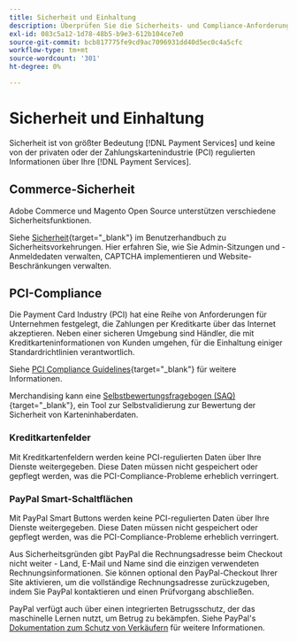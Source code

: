 ```yaml
---
title: Sicherheit und Einhaltung
description: Überprüfen Sie die Sicherheits- und Compliance-Anforderungen für Ihre Site.
exl-id: 083c5a12-1d78-48b5-b9e3-612b104ce7e0
source-git-commit: bcb817775fe9cd9ac7096931dd40d5ec0c4a5cfc
workflow-type: tm+mt
source-wordcount: '301'
ht-degree: 0%

---
```


# Sicherheit und Einhaltung

Sicherheit ist von größter Bedeutung [!DNL Payment Services] und keine von der privaten oder der Zahlungskartenindustrie (PCI) regulierten Informationen über Ihre [!DNL Payment Services].

## Commerce-Sicherheit

Adobe Commerce und Magento Open Source unterstützen verschiedene Sicherheitsfunktionen.

Siehe [Sicherheit](https://docs.magento.com/user-guide/stores/security.html){target=&quot;_blank&quot;} im Benutzerhandbuch zu Sicherheitsvorkehrungen. Hier erfahren Sie, wie Sie Admin-Sitzungen und -Anmeldedaten verwalten, CAPTCHA implementieren und Website-Beschränkungen verwalten.

## PCI-Compliance

Die Payment Card Industry (PCI) hat eine Reihe von Anforderungen für Unternehmen festgelegt, die Zahlungen per Kreditkarte über das Internet akzeptieren. Neben einer sicheren Umgebung sind Händler, die mit Kreditkarteninformationen von Kunden umgehen, für die Einhaltung einiger Standardrichtlinien verantwortlich.

Siehe [PCI Compliance Guidelines](https://docs.magento.com/user-guide/stores/compliance-pci.html){target=&quot;_blank&quot;} für weitere Informationen.

Merchandising kann eine [Selbstbewertungsfragebogen (SAQ)](https://www.pcisecuritystandards.org/pci_security/completing_self_assessment){target=&quot;_blank&quot;}, ein Tool zur Selbstvalidierung zur Bewertung der Sicherheit von Karteninhaberdaten.

### Kreditkartenfelder

Mit Kreditkartenfeldern werden keine PCI-regulierten Daten über Ihre Dienste weitergegeben. Diese Daten müssen nicht gespeichert oder gepflegt werden, was die PCI-Compliance-Probleme erheblich verringert.

### PayPal Smart-Schaltflächen

Mit PayPal Smart Buttons werden keine PCI-regulierten Daten über Ihre Dienste weitergegeben. Diese Daten müssen nicht gespeichert oder gepflegt werden, was die PCI-Compliance-Probleme erheblich verringert.

Aus Sicherheitsgründen gibt PayPal die Rechnungsadresse beim Checkout nicht weiter - Land, E-Mail und Name sind die einzigen verwendeten Rechnungsinformationen. Sie können optional den PayPal-Checkout Ihrer Site aktivieren, um die vollständige Rechnungsadresse zurückzugeben, indem Sie PayPal kontaktieren und einen Prüfvorgang abschließen.

PayPal verfügt auch über einen integrierten Betrugsschutz, der das maschinelle Lernen nutzt, um Betrug zu bekämpfen. Siehe PayPal&#39;s [Dokumentation zum Schutz von Verkäufern](https://www.paypal.com/us/webapps/mpp/security/seller-protection) für weitere Informationen.
